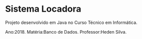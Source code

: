 # Sistema Locadora
Projeto desenvolvido em Java no Curso Técnico em Informática.

Ano:2018.
Matéria:Banco de Dados.
Professor:Heden Silva.

